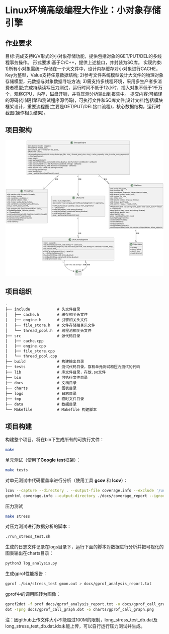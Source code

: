 # Linux环境高级编程大作业：小对象存储引擎

## 作业要求

目标:完成支持K/V形式的小对象存储功能，提供包括对象的GET/PUT/DEL的多线程事务操作。
形式要求:基于C/C++，提供上述接口，并封装为SO库。
实现约束:
1)所有小对象需统一存储在一个大文件中，设计内存缓存对小对象进行CACHE，Key为整型，Value支持任意数据结构;
2)参考文件系统模型设计大文件的物理对象存储模型，元数据与对象数据寻址方法;
3)需支持多线程环境，采用多生产者多消费者模型;完成持续读写压力测试，运行时间不低于12小时，插入对象不低于1千万个，观察CPU，内存，磁盘开销，并将压测分析输出到报告中。
提交内容:可编译的源码(存储引擎和测试程序源代码)，可执行文件和SO库文件;设计文档(包括模块框架设计，重要流程图(主要是GET/PUT/DEL接口流程)，核心数据结构，运行时截图(操作相关结果)。

## 项目架构

![alt text](architecture.png)

## 项目组织

```
.
├── include            # 头文件目录
│   ├── cache.h        # 缓存相关头文件
│   ├── engine.h       # 引擎相关头文件
│   ├── file_store.h   # 文件存储相关头文件
│   └── thread_pool.h  # 线程池相关头文件
├── src                # 源代码目录
│   ├── cache.cpp      
│   ├── engine.cpp     
│   ├── file_store.cpp 
│   └── thread_pool.cpp
├── build              # 构建输出目录
├── tests              # 测试代码目录，存有单元测试和压力测试的代码
├── lib                # 库文件目录，存放.so文件
├── bin                # 可执行文件目录
├── docs               # 文档目录
├── charts             # 图表目录
├── logs               # 日志目录
├── tmp                # 临时文件目录
├── data               # 数据目录
└── Makefile           # Makefile 构建脚本
```

## 项目构建

构建整个项目，将在bin下生成所有的可执行文件：

```bash
make
```

单元测试（使用了**Google test**框架）：

```bash
make tests
```

对单元测试中代码覆盖率进行分析（使用工具 **gcov** 和 **lcov**）：

```bash
lcov --capture --directory . --output-file coverage.info --exclude '/usr/*'
genhtml coverage.info --output-directory ./docs/coverage_report --ignore-errors source
```

压力测试

```bash
make stress
```

对压力测试进行数据分析的脚本：

```bash
./run_stress_test.sh 
```

生成的日志文件记录在logs目录下，运行下面的脚本对数据进行分析并把可视化的图表输出在charts目录：

```bash
python3 log_analysis.py 
```

生成gprof性能报告：

```bash
gprof ./bin/stress_test gmon.out > docs/gprof_analysis_report.txt
```

gprof中的调用图转为图像：

```bash
gprof2dot -f prof docs/gprof_analysis_report.txt -o docs/gprof_call_graph.dot
dot -Tpng docs/gprof_call_graph.dot -o charts/gprof_call_graph.png
```

注：因github上传文件大小不能超过100M的限制，long_stress_test_db.dat及long_stress_test_db.dat.idx未能上传，可以自行运行压力测试并生成。
